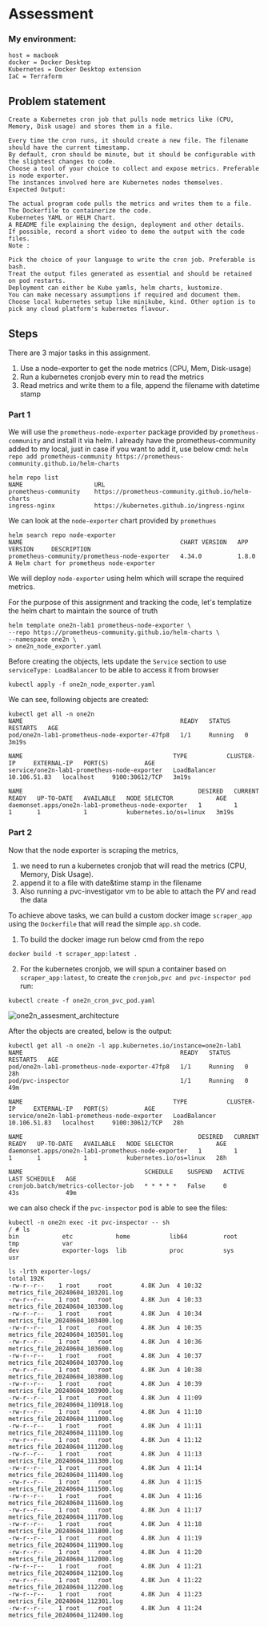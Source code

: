 # Assessment
### My environment:
```
host = macbook
docker = Docker Desktop
Kubernetes = Docker Desktop extension
IaC = Terraform
```

## Problem statement
```
Create a Kubernetes cron job that pulls node metrics like (CPU, Memory, Disk usage) and stores them in a file.

Every time the cron runs, it should create a new file. The filename should have the current timestamp.
By default, cron should be minute, but it should be configurable with the slightest changes to code.
Choose a tool of your choice to collect and expose metrics. Preferable is node exporter.
The instances involved here are Kubernetes nodes themselves.
Expected Output:

The actual program code pulls the metrics and writes them to a file.
The Dockerfile to containerize the code.
Kubernetes YAML or HELM Chart.
A README file explaining the design, deployment and other details.
If possible, record a short video to demo the output with the code files.
Note :

Pick the choice of your language to write the cron job. Preferable is bash.
Treat the output files generated as essential and should be retained on pod restarts.
Deployment can either be Kube yamls, helm charts, kustomize.
You can make necessary assumptions if required and document them.
Choose local kubernetes setup like minikube, kind. Other option is to pick any cloud platform's kubernetes flavour.
```

## Steps
There are 3 major tasks in this assignment.
1. Use a node-exporter to get the node metrics (CPU, Mem, Disk-usage)
2. Run a kubernetes cronjob every min to read the metrics
3. Read metrics and write them to a file, append the filename with datetime stamp

### Part 1
We will use the `prometheus-node-exporter` package provided by `prometheus-community` and install it via helm.
I already have the prometheus-community added to my local, just in case if you want to add it, use below cmd:
`helm repo add prometheus-community https://prometheus-community.github.io/helm-charts`

  ```
  helm repo list
  NAME                    URL                                               
  prometheus-community    https://prometheus-community.github.io/helm-charts
  ingress-nginx           https://kubernetes.github.io/ingress-nginx
  ```

We can look at the `node-exporter` chart provided by `promethues`
  ```
  helm search repo node-exporter
  NAME                                            CHART VERSION   APP VERSION     DESCRIPTION                              
  prometheus-community/prometheus-node-exporter   4.34.0          1.8.0           A Helm chart for prometheus node-exporter
  ```

We will deploy `node-exporter` using helm which will scrape the required metrics.

For the purpose of this assignment and tracking the code, let's templatize the helm chart to maintain the source of truth
  ```
  helm template one2n-lab1 prometheus-node-exporter \
  --repo https://prometheus-community.github.io/helm-charts \
  --namespace one2n \
  > one2n_node_exporter.yaml
  ```

Before creating the objects, lets update the `Service` section to use `serviceType: LoadBalancer` to be able to access it from browser
  ```
  kubectl apply -f one2n_node_exporter.yaml
  ```

We can see, following objects are created:
  ```
  kubectl get all -n one2n                 
  NAME                                            READY   STATUS    RESTARTS   AGE
  pod/one2n-lab1-prometheus-node-exporter-47fp8   1/1     Running   0          3m19s
  
  NAME                                          TYPE           CLUSTER-IP     EXTERNAL-IP   PORT(S)          AGE
  service/one2n-lab1-prometheus-node-exporter   LoadBalancer   10.106.51.83   localhost     9100:30612/TCP   3m19s
  
  NAME                                                 DESIRED   CURRENT   READY   UP-TO-DATE   AVAILABLE   NODE SELECTOR            AGE
  daemonset.apps/one2n-lab1-prometheus-node-exporter   1         1         1       1            1           kubernetes.io/os=linux   3m19s
  ```

### Part 2
Now that the node exporter is scraping the metrics,
  1. we need to run a kubernetes cronjob that will read the metrics (CPU, Memory, Disk Usage).
  2. append it to a file with date&time stamp in the filename
  3. Also running a pvc-investigator vm to be able to attach the PV and read the data

To achieve above tasks, we can build a custom docker image `scraper_app` using the `Dockerfile` that will read the simple `app.sh` code.

1. To build the docker image run below cmd from the repo
  ```
  docker build -t scraper_app:latest .
  ```

2. For the kubernetes cronjob, we will spun a container based on `scraper_app:latest`, to create the `cronjob,pvc and pvc-inspector pod` run:
  ```
  kubectl create -f one2n_cron_pvc_pod.yaml
  ```

  ![one2n_assesment_architecture](one2n.png)

After the objects are created, below is the output:
```
kubectl get all -n one2n -l app.kubernetes.io/instance=one2n-lab1     
NAME                                            READY   STATUS    RESTARTS   AGE
pod/one2n-lab1-prometheus-node-exporter-47fp8   1/1     Running   0          28h
pod/pvc-inspector                               1/1     Running   0          49m

NAME                                          TYPE           CLUSTER-IP     EXTERNAL-IP   PORT(S)          AGE
service/one2n-lab1-prometheus-node-exporter   LoadBalancer   10.106.51.83   localhost     9100:30612/TCP   28h

NAME                                                 DESIRED   CURRENT   READY   UP-TO-DATE   AVAILABLE   NODE SELECTOR            AGE
daemonset.apps/one2n-lab1-prometheus-node-exporter   1         1         1       1            1           kubernetes.io/os=linux   28h

NAME                                  SCHEDULE    SUSPEND   ACTIVE   LAST SCHEDULE   AGE
cronjob.batch/metrics-collector-job   * * * * *   False     0        43s             49m
```

we can also check if the `pvc-inspector` pod is able to see the files:
```
kubectl -n one2n exec -it pvc-inspector -- sh                    
/ # ls
bin            etc            home           lib64          root           tmp            var
dev            exporter-logs  lib            proc           sys            usr

ls -lrth exporter-logs/
total 192K   
-rw-r--r--    1 root     root        4.8K Jun  4 10:32 metrics_file_20240604_103201.log
-rw-r--r--    1 root     root        4.8K Jun  4 10:33 metrics_file_20240604_103300.log
-rw-r--r--    1 root     root        4.8K Jun  4 10:34 metrics_file_20240604_103400.log
-rw-r--r--    1 root     root        4.8K Jun  4 10:35 metrics_file_20240604_103501.log
-rw-r--r--    1 root     root        4.8K Jun  4 10:36 metrics_file_20240604_103600.log
-rw-r--r--    1 root     root        4.8K Jun  4 10:37 metrics_file_20240604_103700.log
-rw-r--r--    1 root     root        4.8K Jun  4 10:38 metrics_file_20240604_103800.log
-rw-r--r--    1 root     root        4.8K Jun  4 10:39 metrics_file_20240604_103900.log
-rw-r--r--    1 root     root        4.8K Jun  4 11:09 metrics_file_20240604_110918.log
-rw-r--r--    1 root     root        4.8K Jun  4 11:10 metrics_file_20240604_111000.log
-rw-r--r--    1 root     root        4.8K Jun  4 11:11 metrics_file_20240604_111100.log
-rw-r--r--    1 root     root        4.8K Jun  4 11:12 metrics_file_20240604_111200.log
-rw-r--r--    1 root     root        4.8K Jun  4 11:13 metrics_file_20240604_111300.log
-rw-r--r--    1 root     root        4.8K Jun  4 11:14 metrics_file_20240604_111400.log
-rw-r--r--    1 root     root        4.8K Jun  4 11:15 metrics_file_20240604_111500.log
-rw-r--r--    1 root     root        4.8K Jun  4 11:16 metrics_file_20240604_111600.log
-rw-r--r--    1 root     root        4.8K Jun  4 11:17 metrics_file_20240604_111700.log
-rw-r--r--    1 root     root        4.8K Jun  4 11:18 metrics_file_20240604_111800.log
-rw-r--r--    1 root     root        4.8K Jun  4 11:19 metrics_file_20240604_111900.log
-rw-r--r--    1 root     root        4.8K Jun  4 11:20 metrics_file_20240604_112000.log
-rw-r--r--    1 root     root        4.8K Jun  4 11:21 metrics_file_20240604_112100.log
-rw-r--r--    1 root     root        4.8K Jun  4 11:22 metrics_file_20240604_112200.log
-rw-r--r--    1 root     root        4.8K Jun  4 11:23 metrics_file_20240604_112301.log
-rw-r--r--    1 root     root        4.8K Jun  4 11:24 metrics_file_20240604_112400.log
```


